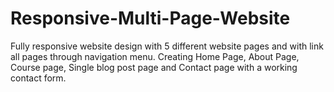 # Responsive-Multi-Page-Website

 Fully responsive website design with 5 different website pages and with link all pages through navigation menu. Creating Home Page, About Page, Course page, Single blog post page and Contact page with a working contact form.
